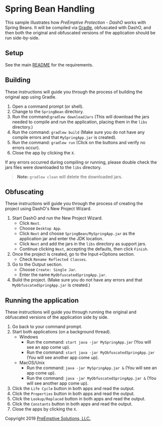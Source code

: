 # Spring Bean Handling

This sample illustrates how _PreEmptive Protection - DashO_ works with Spring Beans.
It will be compiled via [Gradle](http://www.gradle.org), obfuscated with DashO, and then both the original and obfuscated versions of the application should be run side-by-side.

## Setup

See the main [README](../README.md) for the requirements.

## Building

These instructions will guide you through the process of building the original app using Gradle.

1. Open a command prompt (or shell).
2. Change to the `SpringBean` directory.
3. Run the command:`gradlew downloadJars` (This will download the jars needed to compile and run the application, placing them in the `libs` directory.)
4. Run the command: `gradlew build` (Make sure you do not have any compile errors and that `MySpringApp.jar` is created).
5. Run the command: `gradlew run` (Click on the buttons and verify no errors occur).
6. Close the app by clicking the `X`.

If any errors occurred during compiling or running, please double check the jars files were downloaded to the `libs` directory.

>**Note:**
>`gradlew clean` will delete the downloaded jars.

## Obfuscating

These instructions will guide you through the process of creating the project using DashO's New Project Wizard.

1. Start DashO and run the New Project Wizard.
    * Click `Next`.
    * Choose `Desktop App`.
    * Click `Next` and choose `SpringBean/MySpringApp.jar` as the application jar and enter the JDK location.
    * Click `Next` and add the jars in the `libs` directory as support jars.
    * Continue clicking `Next`, accepting the defaults, then click `Finish`.
2. Once the project is created, go to the Input->Options section.
    *   Check `Rename Reflected Classes`.
3. Go to the Output section.
    *   Choose `Create: Single Jar`.
    *   Enter the name `MyObfuscatedSpringApp.jar`.
4. Build the project. (Make sure you do not have any errors and that `MyObfuscatedSpringApp.jar` is created.)

## Running the application

These instructions will guide you through running the original and obfuscated versions of the application side by side.

1. Go back to your command prompt.
2. Start both applications (on a background thread).
    *   Windows
        *   Run the command: `start java -jar MySpringApp.jar` (You will see an app come up).
        *   Run the command: `start java -jar MyObfuscatedSpringApp.jar` (You will see another app come up).
    *   MacOS/Unix
        *   Run the command: `java -jar MySpringApp.jar &` (You will see an app come up).
        *   Run the command: `java -jar MyObfuscatedSpringApp.jar &` (You will see another app come up).
3. Click the `Life Cycle` button in both apps and read the output.
4. Click the `Properties` button in both apps and read the output.
5. Click the `Lookup/Replaced` button in both apps and read the output.
6. Click the `Constants` button in both apps and read the output.
7. Close the apps by clicking the `X`.

Copyright 2019 [PreEmptive Solutions, LLC.](https://www.preemptive.com)
